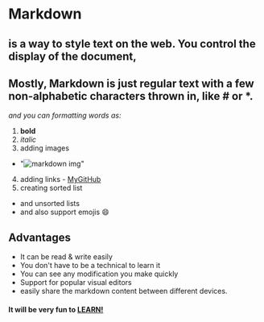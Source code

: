 # Markdown
## is a way to style text on the web. You control the display of the document,
## Mostly, Markdown is just regular text with a few non-alphabetic characters thrown in, like # or *.

 *and you can formatting words as:*
 1. **bold**  
 2. *italic* 
 3. adding images 
 * "![markdown img](https://cdn4.iconfinder.com/data/icons/logos-and-brands-2/471/205_Markdown_logo_logos-512.png)"
 4. adding links - [MyGitHub](https://github.com/masalha-96)
 5. creating sorted list
 * and unsorted lists
 * and also support emojis 😄  



## 

## Advantages
* It can be read & write easily
* You don't have to be a technical to learn it
* You can see any modification you make quickly
* Support for popular visual editors
* easily share the markdown content between different devices.





#### It will be very fun to [LEARN!](https://www.w3schools.io/file/markdown-introduction/)
